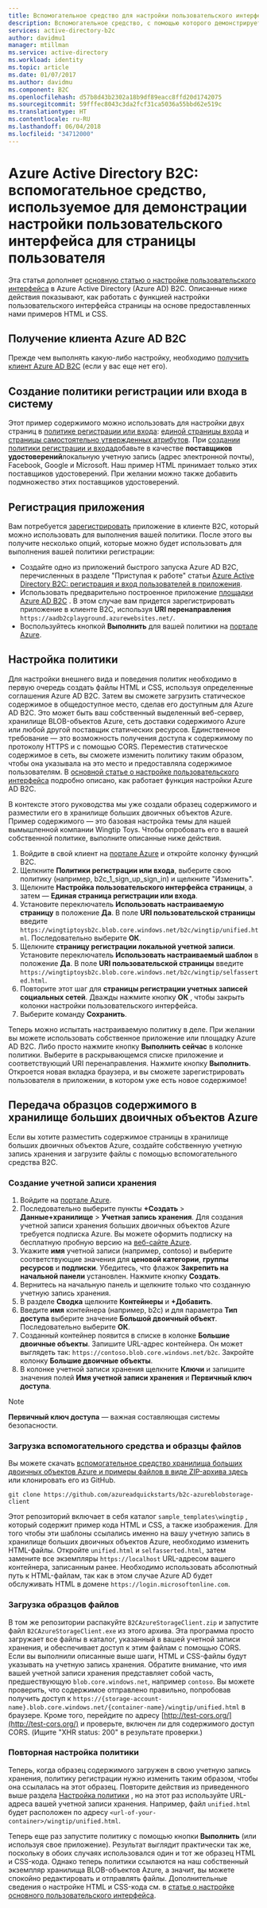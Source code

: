 ```yaml
---
title: Вспомогательное средство для настройки пользовательского интерфейса страницы в Azure Active Directory B2C | Документация Майкрософт
description: Вспомогательное средство, с помощью которого демонстрируется настройка пользовательского интерфейса страницы в Azure Active Directory B2C.
services: active-directory-b2c
author: davidmu1
manager: mtillman
ms.service: active-directory
ms.workload: identity
ms.topic: article
ms.date: 01/07/2017
ms.author: davidmu
ms.component: B2C
ms.openlocfilehash: d57b8d43b2302a18b9df89eacc8ffd20d1742075
ms.sourcegitcommit: 59fffec8043c3da2fcf31ca5036a55bbd62e519c
ms.translationtype: HT
ms.contentlocale: ru-RU
ms.lasthandoff: 06/04/2018
ms.locfileid: "34712000"
---
```

# <a name="azure-active-directory-b2c-a-helper-tool-used-to-demonstrate-the-page-user-interface-ui-customization-feature"></a>Azure Active Directory B2C: вспомогательное средство, используемое для демонстрации настройки пользовательского интерфейса для страницы пользователя
Эта статья дополняет [основную статью о настройке пользовательского интерфейса](active-directory-b2c-reference-ui-customization.md) в Azure Active Directory (Azure AD) B2C. Описанные ниже действия показывают, как работать с функцией настройки пользовательского интерфейса страницы на основе предоставленных нами примеров HTML и CSS.

## <a name="get-an-azure-ad-b2c-tenant"></a>Получение клиента Azure AD B2C
Прежде чем выполнять какую-либо настройку, необходимо [получить клиент Azure AD B2C](active-directory-b2c-get-started.md) (если у вас еще нет его).

## <a name="create-a-sign-up-or-sign-in-policy"></a>Создание политики регистрации или входа в систему
Этот пример содержимого можно использовать для настройки двух страниц в [политике регистрации или входа](active-directory-b2c-reference-policies.md): [единой страницы входа](active-directory-b2c-reference-ui-customization.md) и [страницы самостоятельно утвержденных атрибутов](active-directory-b2c-reference-ui-customization.md). При [создании политики регистрации и входа](active-directory-b2c-reference-policies.md#create-a-sign-up-or-sign-in-policy)добавьте в качестве **поставщиков удостоверений**локальную учетную запись (адрес электронной почты), Facebook, Google и Microsoft. Наш пример HTML принимает только этих поставщиков удостоверений.  При желании можно также добавить подмножество этих поставщиков удостоверений.

## <a name="register-an-application"></a>Регистрация приложения
Вам потребуется [зарегистрировать](active-directory-b2c-app-registration.md) приложение в клиенте B2C, который можно использовать для выполнения вашей политики. После этого вы получите несколько опций, которые можно будет использовать для выполнения вашей политики регистрации:

* Создайте одно из приложений быстрого запуска Azure AD B2C, перечисленных в разделе "Приступая к работе" статьи [Azure Active Directory B2C: регистрация и вход пользователей в приложения](active-directory-b2c-overview.md).
* Использовать предварительно построенное приложение [площадки Azure AD B2C](https://aadb2cplayground.azurewebsites.net) . В этом случае вам придется зарегистрировать приложение в клиенте B2C, используя **URI перенаправления** `https://aadb2cplayground.azurewebsites.net/`.
* Воспользуйтесь кнопкой **Выполнить** для вашей политики на [портале Azure](https://portal.azure.com/).

## <a name="customize-your-policy"></a>Настройка политики
Для настройки внешнего вида и поведения политик необходимо в первую очередь создать файлы HTML и CSS, используя определенные соглашения Azure AD B2C. Затем вы сможете загрузить статическое содержимое в общедоступное место, сделав его доступным для Azure AD B2C. Это может быть ваш собственный выделенный веб-сервер, хранилище BLOB-объектов Azure, сеть доставки содержимого Azure или любой другой поставщик статических ресурсов. Единственное требование — это возможность получения доступа к содержимому по протоколу HTTPS и с помощью CORS. Переместив статическое содержимое в сеть, вы сможете изменить политику таким образом, чтобы она указывала на это место и предоставляла содержимое пользователям. В [основной статье о настройке пользовательского интерфейса](active-directory-b2c-reference-ui-customization.md) подробно описано, как работает функция настройки Azure AD B2C.

В контексте этого руководства мы уже создали образец содержимого и разместили его в хранилище больших двоичных объектов Azure. Пример содержимого — это базовая настройка темы для нашей вымышленной компании Wingtip Toys. Чтобы опробовать его в вашей собственной политике, выполните описанные ниже действия.

1. Войдите в свой клиент на [портале Azure](https://portal.azure.com/) и откройте колонку функций B2C.
2. Щелкните **Политики регистрации или входа**, выберите свою политику (например, b2c\_1\_sign\_up\_sign\_in) и щелкните "Изменить".
3. Щелкните **Настройка пользовательского интерфейса страницы**, а затем — **Единая страница регистрации или входа**.
4. Установите переключатель **Использовать настраиваемую страницу** в положение **Да**. В поле **URI пользовательской страницы** введите `https://wingtiptoysb2c.blob.core.windows.net/b2c/wingtip/unified.html`. Последовательно выберите **ОК**.
5. Щелкните **страницу регистрации локальной учетной записи**. Установите переключатель **Использовать настраиваемый шаблон** в положение **Да**. В поле **URI пользовательской страницы** введите `https://wingtiptoysb2c.blob.core.windows.net/b2c/wingtip/selfasserted.html`.
6. Повторите этот шаг для **страницы регистрации учетных записей социальных сетей**.
   Дважды нажмите кнопку **ОК** , чтобы закрыть колонки настройки пользовательского интерфейса.
7. Выберите команду **Сохранить**.

Теперь можно испытать настраиваемую политику в деле. При желании вы можете использовать собственное приложение или площадку Azure AD B2C. Либо просто нажмите кнопку **Выполнить сейчас** в колонке политики. Выберите в раскрывающемся списке приложение и соответствующий URI перенаправления. Нажмите кнопку **Выполнить**. Откроется новая вкладка браузера, и вы сможете зарегистрировать пользователя в приложении, в котором уже есть новое содержимое!

## <a name="upload-the-sample-content-to-azure-blob-storage"></a>Передача образцов содержимого в хранилище больших двоичных объектов Azure
Если вы хотите разместить содержимое страницы в хранилище больших двоичных объектов Azure, создайте собственную учетную запись хранения и загрузите файлы с помощью вспомогательного средства B2C.

### <a name="create-a-storage-account"></a>Создание учетной записи хранения
1. Войдите на [портале Azure](https://portal.azure.com/).
2. Последовательно выберите пункты **+Создать** > **Данные+хранилище** > **Учетная запись хранения**. Для создания учетной записи хранения больших двоичных объектов Azure требуется подписка Azure. Вы можете оформить подписку на бесплатную пробную версию на [веб-сайте Azure](https://azure.microsoft.com/pricing/free-trial/).
3. Укажите **имя** учетной записи (например, contoso) и выберите соответствующие значения для **ценовой категории**, **группы ресурсов** и **подписки**. Убедитесь, что флажок **Закрепить на начальной панели** установлен. Нажмите кнопку **Создать**.
4. Вернитесь на начальную панель и щелкните только что созданную учетную запись хранения.
5. В разделе **Сводка** щелкните **Контейнеры** и **+Добавить**.
6. Введите **имя** контейнера (например, b2c) и для параметра **Тип доступа** выберите значение **Большой двоичный объект**. Последовательно выберите **ОК**.
7. Созданный контейнер появится в списке в колонке **Большие двоичные объекты**. Запишите URL-адрес контейнера. Он может выглядеть так: `https://contoso.blob.core.windows.net/b2c`. Закройте колонку **Большие двоичные объекты**.
8. В колонке учетной записи хранения щелкните **Ключи** и запишите значения полей **Имя учетной записи хранения** и **Первичный ключ доступа**.

> [!NOTE]
> **Первичный ключ доступа** — важная составляющая системы безопасности.
> 
> 

### <a name="download-the-helper-tool-and-sample-files"></a>Загрузка вспомогательного средства и образцы файлов
Вы можете скачать [вспомогательное средство хранилища больших двоичных объектов Azure и примеры файлов в виде ZIP-архива здесь](https://github.com/azureadquickstarts/b2c-azureblobstorage-client/archive/master.zip) или клонировать его из GitHub.

```
git clone https://github.com/azureadquickstarts/b2c-azureblobstorage-client
```

Этот репозиторий включает в себя каталог `sample_templates\wingtip` , который содержит пример кода HTML и CSS, а также изображения. Для того чтобы эти шаблоны ссылались именно на вашу учетную запись в хранилище больших двоичных объектов Azure, необходимо изменить HTML-файлы. Откройте `unified.html` и `selfasserted.html`, затем замените все экземпляры `https://localhost` URL-адресом вашего контейнера, записанным ранее. Необходимо использовать абсолютный путь к HTML-файлам, так как в этом случае Azure AD будет обслуживать HTML в домене `https://login.microsoftonline.com`.

### <a name="upload-the-sample-files"></a>Загрузка образцов файлов
В том же репозитории распакуйте `B2CAzureStorageClient.zip` и запустите файл `B2CAzureStorageClient.exe` из этого архива. Эта программа просто загружает все файлы в каталог, указанный в вашей учетной записи хранения, и обеспечивает доступ к этим файлам с помощью CORS. Если вы выполнили описанные выше шаги, HTML и CSS-файлы будут указывать на учетную запись хранения. Обратите внимание, что имя вашей учетной записи хранения представляет собой часть, предшествующую `blob.core.windows.net`, например `contoso`. Вы можете проверить, что содержимое отправлено правильно, попробовав получить доступ к `https://{storage-account-name}.blob.core.windows.net/{container-name}/wingtip/unified.html` в браузере. Кроме того, перейдите по адресу [http://test-cors.org/](http://test-cors.org/) и проверьте, включен ли для содержимого доступ CORS. (Ищите "XHR status: 200" в результате проверки.)

### <a name="customize-your-policy-again"></a>Повторная настройка политики
Теперь, когда образец содержимого загружен в свою учетную запись хранения, политику регистрации нужно изменить таким образом, чтобы она ссылалась на этот образец. Повторите действия из приведенного выше раздела [Настройка политики](#customize-your-policy) , но на этот раз используйте URL-адреса вашей учетной записи хранения. Например, файл `unified.html` будет расположен по адресу `<url-of-your-container>/wingtip/unified.html`.

Теперь еще раз запустите политику с помощью кнопки **Выполнить** (или используя свое приложение). Результат выглядит практически так же, поскольку в обоих случаях использовался один и тот же образец HTML и CSS-кода. Однако теперь политики ссылаются на наш собственный экземпляр хранилища BLOB-объектов Azure, а значит, вы можете спокойно редактировать и отправлять файлы. Дополнительные сведения о настройке HTML и CSS-кода см. в [статье о настройке основного пользовательского интерфейса](active-directory-b2c-reference-ui-customization.md).

